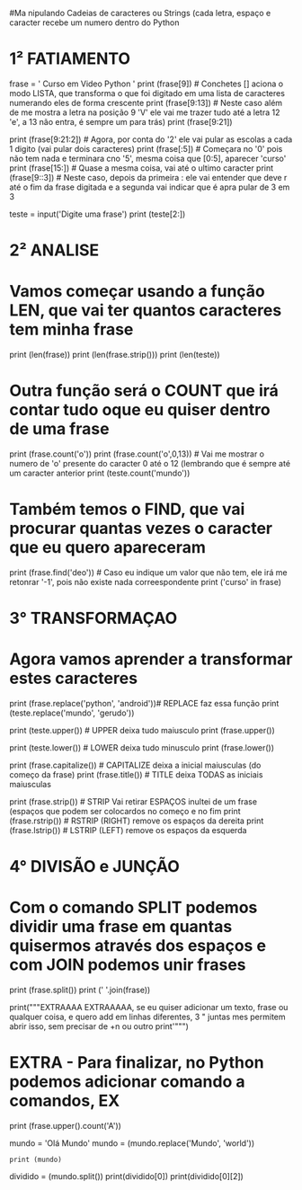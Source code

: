 #Ma nipulando  Cadeias de caracteres ou Strings (cada letra, espaço e caracter recebe um numero dentro do Python

# 1² FATIAMENTO
frase = '     Curso em Video Python      '
print (frase[9]) # Conchetes [] aciona o modo LISTA, que transforma o que foi digitado em uma lista de caracteres numerando eles de forma crescente
print (frase[9:13]) # Neste caso além de me mostra a letra na posição 9 'V' ele vai me trazer tudo até a letra 12 'e', a 13 não entra, é sempre um para trás)
print (frase[9:21])

print (frase[9:21:2]) # Agora, por conta do '2' ele vai pular as escolas a cada 1 digito (vai pular dois caracteres)
print (frase[:5]) # Começara no '0' pois não tem nada e terminara cno '5', mesma coisa que [0:5], aparecer 'curso'
print (frase[15:]) # Quase a mesma coisa, vai até o ultimo caracter
print (frase[9::3]) # Neste caso, depois da primeira : ele vai entender que deve r até o fim da frase digitada e a segunda vai indicar que é apra pular de 3 em 3

teste = input('Digite uma frase')
print (teste[2:])

# 2² ANALISE
# Vamos começar usando a função LEN, que vai ter quantos caracteres tem minha frase
print (len(frase))
print (len(frase.strip()))
print (len(teste))

# Outra função será o COUNT que irá contar tudo oque eu quiser dentro de uma frase
print (frase.count('o'))
print (frase.count('o',0,13)) # Vai me mostrar o numero de 'o' presente do caracter 0 até o 12 (lembrando que é sempre até um caracter anterior
print (teste.count('mundo'))

# Também temos o FIND, que vai procurar quantas vezes o caracter que eu quero apareceram
print (frase.find('deo')) # Caso eu indique um valor que não tem, ele irá me retonrar '-1', pois não existe nada correespondente
print ('curso' in frase)

# 3° TRANSFORMAÇAO
# Agora vamos aprender a transformar estes caracteres
print (frase.replace('python', 'android'))# REPLACE faz essa função
print (teste.replace('mundo', 'gerudo'))

print (teste.upper()) # UPPER deixa tudo maiusculo
print (frase.upper())

print (teste.lower()) # LOWER deixa tudo minusculo
print (frase.lower())

print (frase.capitalize()) # CAPITALIZE deixa a inicial maiusculas (do começo da frase)
print (frase.title()) # TITLE deixa TODAS as iniciais maiusculas

print (frase.strip()) # STRIP Vai retirar ESPAÇOS inultei de um frase (espaços que podem ser colocardos no começo e no fim
print (frase.rstrip()) # RSTRIP (RIGHT) remove os espaços da dereita
print (frase.lstrip()) # LSTRIP (LEFT) remove os espaços da esquerda

# 4° DIVISÃO e JUNÇÃO
# Com o comando SPLIT podemos dividir uma frase em quantas quisermos através dos espaços e com JOIN podemos unir frases
print (frase.split())
print (' '.join(frase))

print("""EXTRAAAA EXTRAAAAA, se eu quiser adicionar um texto, frase ou
qualquer coisa, e quero add em linhas diferentes, 3 
" juntas mes permitem abrir isso, sem precisar de \+n ou outro print'""")

# EXTRA - Para finalizar, no Python podemos adicionar comando a comandos, EX

print (frase.upper().count('A'))

mundo = 'Olá Mundo'
mundo = (mundo.replace('Mundo', 'world'))

    print (mundo)

dividido = (mundo.split())
print(dividido[0])
print(dividido[0][2])
